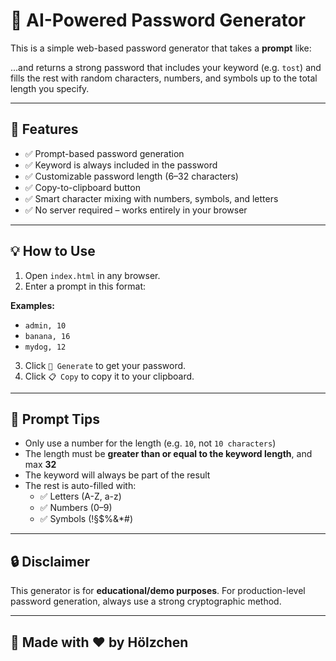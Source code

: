 # 🔐 AI-Powered Password Generator

This is a simple web-based password generator that takes a **prompt** like:


...and returns a strong password that includes your keyword (e.g. `tost`) and fills the rest with random characters, numbers, and symbols up to the total length you specify.

---

## 🚀 Features

- ✅ Prompt-based password generation
- ✅ Keyword is always included in the password
- ✅ Customizable password length (6–32 characters)
- ✅ Copy-to-clipboard button
- ✅ Smart character mixing with numbers, symbols, and letters
- ✅ No server required – works entirely in your browser

---

## 💡 How to Use

1. Open `index.html` in any browser.
2. Enter a prompt in this format:


**Examples:**

- `admin, 10`
- `banana, 16`
- `mydog, 12`

3. Click `🚀 Generate` to get your password.
4. Click `📋 Copy` to copy it to your clipboard.

---

## 🧠 Prompt Tips

- Only use a number for the length (e.g. `10`, not `10 characters`)
- The length must be **greater than or equal to the keyword length**, and max **32**
- The keyword will always be part of the result
- The rest is auto-filled with:
  - ✅ Letters (A-Z, a-z)
  - ✅ Numbers (0–9)
  - ✅ Symbols (!§$%&*#)

---


## 🔒 Disclaimer

This generator is for **educational/demo purposes**. For production-level password generation, always use a strong cryptographic method.

---

## 🔧 Made with ❤️ by Hölzchen
